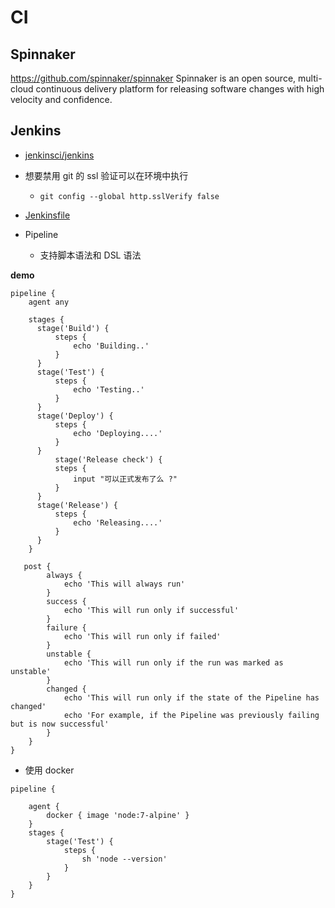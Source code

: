 # CI


## Spinnaker
https://github.com/spinnaker/spinnaker
Spinnaker is an open source, multi-cloud continuous delivery platform for releasing software changes with high velocity and confidence.

## Jenkins
* [jenkinsci/jenkins](https://github.com/jenkinsci/jenkins)
* 想要禁用 git 的 ssl 验证可以在环境中执行
  * `git config --global http.sslVerify false`

* [Jenkinsfile](https://jenkins.io/doc/book/pipeline/jenkinsfile/)
* Pipeline
  * 支持脚本语法和 DSL 语法


__demo__

```
pipeline {
    agent any

    stages {
      stage('Build') {
          steps {
              echo 'Building..'
          }
      }
      stage('Test') {
          steps {
              echo 'Testing..'
          }
      }
      stage('Deploy') {
          steps {
              echo 'Deploying....'
          }
      }
		  stage('Release check') {
          steps {
              input "可以正式发布了么 ?"
          }
      }
      stage('Release') {
          steps {
              echo 'Releasing....'
          }
      }
    }

   post {
        always {
            echo 'This will always run'
        }
        success {
            echo 'This will run only if successful'
        }
        failure {
            echo 'This will run only if failed'
        }
        unstable {
            echo 'This will run only if the run was marked as unstable'
        }
        changed {
            echo 'This will run only if the state of the Pipeline has changed'
            echo 'For example, if the Pipeline was previously failing but is now successful'
        }
    }
}
```

* 使用 docker

```
pipeline {

    agent {
        docker { image 'node:7-alpine' }
    }
    stages {
        stage('Test') {
            steps {
                sh 'node --version'
            }
        }
    }
}
```
